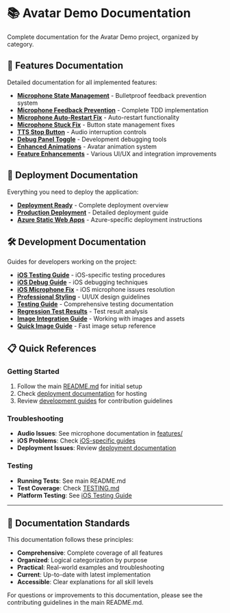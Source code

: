 # 📚 Avatar Demo Documentation

Complete documentation for the Avatar Demo project, organized by category.

## 🎯 Features Documentation

Detailed documentation for all implemented features:

- **[Microphone State Management](features/MICROPHONE_STATE_MANAGEMENT.md)** - Bulletproof feedback prevention system
- **[Microphone Feedback Prevention](features/MICROPHONE_FEEDBACK_PREVENTION_COMPLETE.md)** - Complete TDD implementation
- **[Microphone Auto-Restart Fix](features/MICROPHONE_AUTO_RESTART_FIX.md)** - Auto-restart functionality
- **[Microphone Stuck Fix](features/MICROPHONE_STUCK_FIX.md)** - Button state management fixes
- **[TTS Stop Button](features/TTS_STOP_BUTTON_FEATURE.md)** - Audio interruption controls
- **[Debug Panel Toggle](features/DEBUG_PANEL_TOGGLE.md)** - Development debugging tools
- **[Enhanced Animations](features/ENHANCED_ANIMATIONS_IMPLEMENTATION.md)** - Avatar animation system
- **[Feature Enhancements](features/)** - Various UI/UX and integration improvements

## 🚀 Deployment Documentation

Everything you need to deploy the application:

- **[Deployment Ready](DEPLOYMENT_READY.md)** - Complete deployment overview
- **[Production Deployment](deployment/PRODUCTION_DEPLOYMENT.md)** - Detailed deployment guide
- **[Azure Static Web Apps](deployment/DEPLOYMENT.md)** - Azure-specific deployment instructions

## 🛠 Development Documentation

Guides for developers working on the project:

- **[iOS Testing Guide](development/IOS_TESTING_GUIDE.md)** - iOS-specific testing procedures
- **[iOS Debug Guide](development/IOS_DEBUG_GUIDE.md)** - iOS debugging techniques
- **[iOS Microphone Fix](development/IOS_MICROPHONE_FIX.md)** - iOS microphone issues resolution
- **[Professional Styling](development/PROFESSIONAL_STYLING.md)** - UI/UX design guidelines
- **[Testing Guide](development/TESTING.md)** - Comprehensive testing documentation
- **[Regression Test Results](development/REGRESSION_TEST_RESULTS.md)** - Test result analysis
- **[Image Integration Guide](development/IMAGE_GUIDE.md)** - Working with images and assets
- **[Quick Image Guide](development/QUICK_IMAGE_GUIDE.md)** - Fast image setup reference

## 📋 Quick References

### Getting Started
1. Follow the main [README.md](../README.md) for initial setup
2. Check [deployment documentation](deployment/) for hosting
3. Review [development guides](development/) for contribution guidelines

### Troubleshooting
- **Audio Issues**: See microphone documentation in [features/](features/)
- **iOS Problems**: Check [iOS-specific guides](development/IOS_*.md)
- **Deployment Issues**: Review [deployment documentation](deployment/)

### Testing
- **Running Tests**: See main README.md
- **Test Coverage**: Check [TESTING.md](development/TESTING.md)
- **Platform Testing**: See [iOS Testing Guide](development/IOS_TESTING_GUIDE.md)

---

## 📖 Documentation Standards

This documentation follows these principles:
- **Comprehensive**: Complete coverage of all features
- **Organized**: Logical categorization by purpose
- **Practical**: Real-world examples and troubleshooting
- **Current**: Up-to-date with latest implementation
- **Accessible**: Clear explanations for all skill levels

For questions or improvements to this documentation, please see the contributing guidelines in the main README.md.
